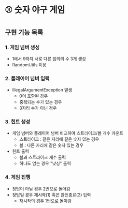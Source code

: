 # ⚾ 숫자 야구 게임

## 구현 기능 목록
### 1. 게임 넘버 생성
- 1에서 9까지 서로 다른 임의의 수 3개 생성
- RandomUtils 이용

### 2. 플레이어 넘버 입력
- IllegalArgumentException 발생
  - 0이 포함된 경우
  - 중복되는 수가 있는 경우
  - 3자리 수가 아닌 경우

### 3. 힌트 생성
- 게임 넘버와 플레이어 넘버 비교하여 스트라이크/볼 개수 카운트
  - 스트라이크 : 같은 자리에 같은 숫자 있는 경우
  - 볼 : 다른 자리에 같은 숫자 있는 경우
- 힌트 출력
  - 볼과 스트라이크 개수 출력
  - 하나도 없는 경우 "낫싱" 출력
  
### 4. 게임 진행
- 정답이 아닐 경우 2번으로 돌아감
- 정답일 경우 재시작(1) 혹은 완전종료(2) 입력
  - 재시작의 경우 1번으로 돌아감
